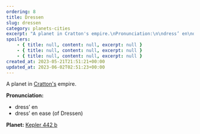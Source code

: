 ```yaml
---
ordering: 8
title: Dressen
slug: dressen
category: planets-cities
excerpt: "A planet in Cratton's empire.\nPronunciation:\n\ndress’ en\ndress’ en ease (of Dressen)\n\nPlanet:\nKepler..."
spoilers:
    - { title: null, content: null, excerpt: null }
    - { title: null, content: null, excerpt: null }
    - { title: null, content: null, excerpt: null }
created_at: 2023-05-21T21:51:21+00:00
updated_at: 2023-06-02T02:51:23+00:00
---
```

A planet in [Cratton's](/category/planets-cities/cratton) empire.

**Pronunciation:**
- dress’ en
- dress’ en ease (of Dressen)

**Planet:**
[Kepler 442 b](https://en.wikipedia.org/wiki/Kepler-442b)